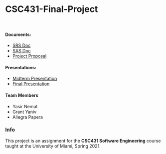 # CSC431-Final-Project
<br>

#### Documents: 
- [SRS Doc](/documents/SRS.pdf)
- [SAS Doc](/documents/SAS.pdf)
- [Project Proposal](/documents/Project%20Proposal.docx)

#### Presentations:
- [Midterm Presentation](/presentations/Midterm%20Presentation.pptx)
- [Final Presentation](/presentations/Final%20Presentation.pptx)

#### Team Members 

* Yasir Nemat
* Grant Yaniv
* Allegra Papera

### Info  

This project is an assignment for the __CSC431 Software Engineering__ course taught at the University of Miami, Spring 2021. 
